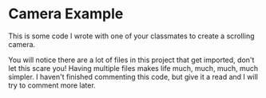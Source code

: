 Camera Example
============================

This is some code I wrote with one of your classmates to create a scrolling camera.

You will notice there are a lot of files in this project that get imported,
don't let this scare you!  Having multiple files makes life much, much, much,
much simpler.  I haven't finished commenting this code, but give it a read and
I will try to comment more later.
